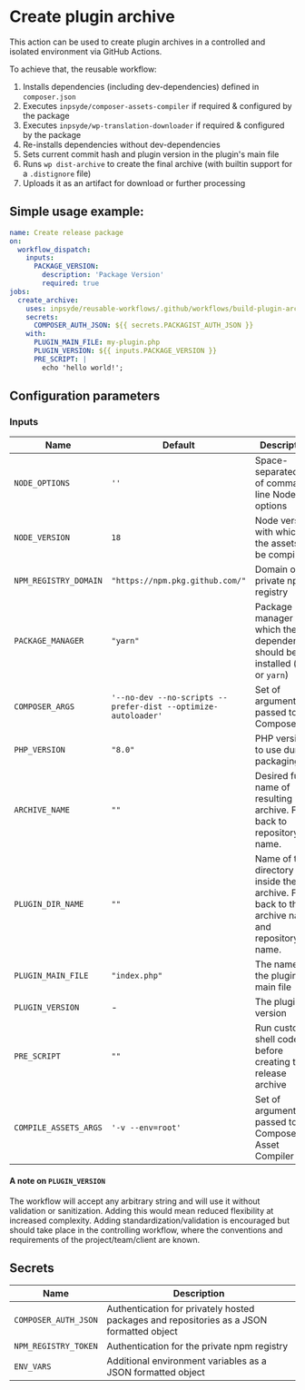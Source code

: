 # Create plugin archive

This action can be used to create plugin archives in a controlled and isolated environment via GitHub Actions.

To achieve that, the reusable workflow:

1. Installs dependencies (including dev-dependencies) defined in `composer.json`
2. Executes `inpsyde/composer-assets-compiler` if required & configured by the package
3. Executes `inpsyde/wp-translation-downloader` if required & configured by the package
4. Re-installs dependencies without dev-dependencies
5. Sets current commit hash and plugin version in the plugin's main file
6. Runs `wp dist-archive` to create the final archive (with builtin support for a `.distignore` file)
7. Uploads it as an artifact for download or further processing

## Simple usage example:

```yml
name: Create release package
on:
  workflow_dispatch:
    inputs:
      PACKAGE_VERSION:
        description: 'Package Version'
        required: true
jobs:
  create_archive:
    uses: inpsyde/reusable-workflows/.github/workflows/build-plugin-archive.yml@main
    secrets:
      COMPOSER_AUTH_JSON: ${{ secrets.PACKAGIST_AUTH_JSON }}
    with:
      PLUGIN_MAIN_FILE: my-plugin.php
      PLUGIN_VERSION: ${{ inputs.PACKAGE_VERSION }}
      PRE_SCRIPT: |
        echo 'hello world!';

```

## Configuration parameters

### Inputs

| Name                  | Default                                                       | Description                                                                                   |
|-----------------------|---------------------------------------------------------------|-----------------------------------------------------------------------------------------------|
| `NODE_OPTIONS`        | `''`                                                          | Space-separated list of command-line Node options                                             |
| `NODE_VERSION`        | `18`                                                          | Node version with which the assets will be compiled                                           |
| `NPM_REGISTRY_DOMAIN` | `"https://npm.pkg.github.com/"`                               | Domain of the private npm registry                                                            |
| `PACKAGE_MANAGER`     | `"yarn"`                                                      | Package manager with which the dependencies should be installed (`npm` or `yarn`)             |
| `COMPOSER_ARGS`       | `'--no-dev --no-scripts --prefer-dist --optimize-autoloader'` | Set of arguments passed to Composer                                                           |
| `PHP_VERSION`         | `"8.0"`                                                       | PHP version to use during packaging                                                           |
| `ARCHIVE_NAME`        | `""`                                                          | Desired full name of resulting archive. Falls back to repository name.                        |
| `PLUGIN_DIR_NAME`     | `""`                                                          | Name of the directory inside the archive. Falls back to the archive name and repository name. |
| `PLUGIN_MAIN_FILE`    | `"index.php"`                                                 | The name of the plugin main file                                                              |
| `PLUGIN_VERSION`      | -                                                             | The plugin version                                                                            |
| `PRE_SCRIPT`          | `""`                                                          | Run custom shell code before creating the release archive                                     |
| `COMPILE_ASSETS_ARGS` | `'-v --env=root'`                                             | Set of arguments passed to Composer Asset Compiler                                            |

#### A note on `PLUGIN_VERSION`

The workflow will accept any arbitrary string and will use it without validation or sanitization.
Adding this would mean reduced flexibility at increased complexity. Adding standardization/validation
is encouraged but should take place in the controlling workflow, where the conventions and requirements
of the project/team/client are known.

## Secrets

| Name                 | Description                                                                              |
|----------------------|------------------------------------------------------------------------------------------|
| `COMPOSER_AUTH_JSON` | Authentication for privately hosted packages and repositories as a JSON formatted object |
| `NPM_REGISTRY_TOKEN` | Authentication for the private npm registry                                              |
| `ENV_VARS`           | Additional environment variables as a JSON formatted object                              |
